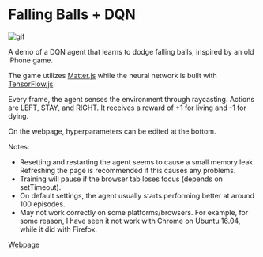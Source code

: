 # Falling Balls + DQN

![gif](https://raw.githubusercontent.com/seann999/dodge_tfjs/master/demo.gif)

A demo of a DQN agent that learns to dodge falling balls, inspired by an old iPhone game.

The game utilizes [Matter.js](http://brm.io/matter-js/) while the neural network is built with [TensorFlow.js](https://js.tensorflow.org/).

Every frame, the agent senses the environment through raycasting. Actions are LEFT, STAY, and RIGHT. It receives a reward of +1 for living and -1 for dying.

On the webpage, hyperparameters can be edited at the bottom.

Notes:
* Resetting and restarting the agent seems to cause a small memory leak. Refreshing the page is recommended if this causes any problems.
* Training will pause if the browser tab loses focus (depends on setTimeout).
* On default settings, the agent usually starts performing better at around 100 episodes.
* May not work correctly on some platforms/browsers. For example, for some reason, I have seen it not work with Chrome on Ubuntu 16.04, while it did with Firefox.

[Webpage](http://web.sfc.keio.ac.jp/~t15704yn/falling/index.html)
